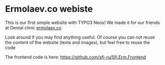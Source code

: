 Ermolaev.co webiste
=======

This is our first simple website with TYPO3 Neos! We made it for our friends at Dental clinic [ermolaev.co](http://ermolaev.co)

Look around if you may find anything useful. Of course you can not reuse the content of the website (texts and images), but feel free to reuse the code

The frontend code is here: https://github.com/sfi-ru/Sfi.Erm.Frontend
